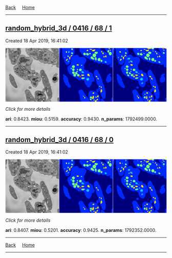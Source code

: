 
[Back](..)&nbsp;&nbsp;&nbsp;&nbsp;&nbsp;[Home](https://leapmanlab.github.io/snapshots)

---

<div class="summary"><a href="1"><h2>random_hybrid_3d / 0416 / 68 / 1</h2></a><p>Created 18 Apr 2019, 16:41:02
</p><a href="1"><img src="1/media/summary.png" align="center"></a><p>
<i>Click for more details</i>
</p></div>

**ari**: 0.8423. **miou**: 0.5159. **accuracy**: 0.9430. **n_params**: 1792499.0000. 

---

<div class="summary"><a href="0"><h2>random_hybrid_3d / 0416 / 68 / 0</h2></a><p>Created 18 Apr 2019, 16:41:02
</p><a href="0"><img src="0/media/summary.png" align="center"></a><p>
<i>Click for more details</i>
</p></div>

**ari**: 0.8407. **miou**: 0.5201. **accuracy**: 0.9425. **n_params**: 1792352.0000. 

---

[Back](..)&nbsp;&nbsp;&nbsp;&nbsp;&nbsp;[Home](https://leapmanlab.github.io/snapshots)

---